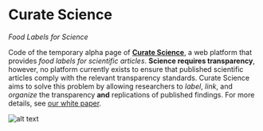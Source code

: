 Curate Science
==============

*Food Labels for Science*

Code of the temporary alpha page of **[Curate Science](http://CurateScience.org)**, a web platform that provides *food labels for scientific articles*. **Science requires transparency**, however, no platform currently exists to ensure that published scientific articles comply with the relevant transparency standards. Curate Science aims to solve this problem by allowing researchers to _label_, _link_, and _organize_ the transparency **and** replications of published findings. For more details, see [our white paper](https://etiennelebel.com/documents/lebeletal(2018,ampss)a-unified-framework-to-quantify-the-credibility-of-scientific-findings.pdf).

![alt text](https://github.com/ScienceCommons/curate_science/blob/master/static/curate/img/carousel-png1.png)

